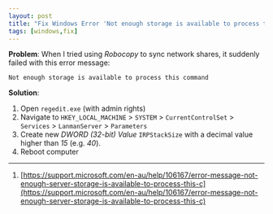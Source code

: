 ```yaml
---
layout: post
title: "Fix Windows Error 'Not enough storage is available to process this command'"
tags: [windows,fix]
---
```


**Problem**: When I tried using *Robocopy* to sync network shares, it suddenly failed with this error message:

```
Not enough storage is available to process this command
```

**Solution**:
1. Open `regedit.exe` (with admin rights)
2. Navigate to `HKEY_LOCAL_MACHINE` > `SYSTEM` > `CurrentControlSet` > `Services` > `LanmanServer` > `Parameters`
3. Create new *DWORD (32-bit) Value* `IRPStackSize` with a decimal value higher than *15* (e.g. *40*).
4. Reboot computer

---
1. [https://support.microsoft.com/en-au/help/106167/error-message-not-enough-server-storage-is-available-to-process-this-c](https://support.microsoft.com/en-au/help/106167/error-message-not-enough-server-storage-is-available-to-process-this-c)
